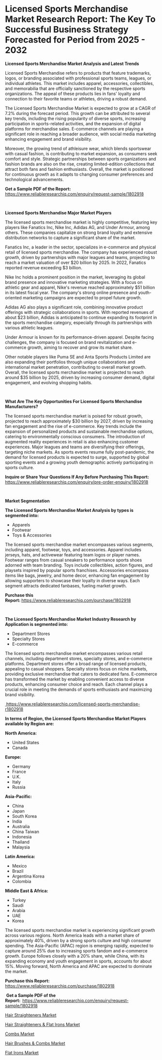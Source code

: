 <p><h1>Licensed Sports Merchandise Market Research Report: The Key To Successful Business Strategy Forecasted for Period from 2025 - 2032</h1></p><p><strong>Licensed Sports Merchandise Market Analysis and Latest Trends</strong></p>
<p><p>Licensed Sports Merchandise refers to products that feature trademarks, logos, or branding associated with professional sports teams, leagues, or individual athletes. This market includes apparel, accessories, collectibles, and memorabilia that are officially sanctioned by the respective sports organizations. The appeal of these products lies in fans' loyalty and connection to their favorite teams or athletes, driving a robust demand.</p><p>The Licensed Sports Merchandise Market is expected to grow at a CAGR of 7.2% during the forecast period. This growth can be attributed to several key trends, including the rising popularity of diverse sports, increasing participation in sports-related activities, and the expansion of digital platforms for merchandise sales. E-commerce channels are playing a significant role in reaching a broader audience, with social media marketing enhancing engagement and brand visibility.</p><p>Moreover, the growing trend of athleisure wear, which blends sportswear with casual fashion, is contributing to market expansion, as consumers seek comfort and style. Strategic partnerships between sports organizations and fashion brands are also on the rise, creating limited-edition collections that attract both fans and fashion enthusiasts. Overall, the market is positioned for continuous growth as it adapts to changing consumer preferences and technological advancements.</p></p>
<p><strong>Get a Sample PDF of the Report:&nbsp;</strong> <a href="https://www.reliableresearchiq.com/enquiry/request-sample/1802918?utm_campaign=1121&utm_medium=2&utm_source=Github&utm_content=ia&utm_term=04042025&utm_id=licensed-sports-merchandise">https://www.reliableresearchiq.com/enquiry/request-sample/1802918</a></p>
<p>&nbsp;</p>
<p><strong>Licensed Sports Merchandise Major Market Players</strong></p>
<p><p>The licensed sports merchandise market is highly competitive, featuring key players like Fanatics Inc, Nike Inc, Adidas AG, and Under Armour, among others. These companies capitalize on strong brand loyalty and extensive distribution networks to capture a significant share of the market.</p><p>Fanatics Inc, a leader in the sector, specializes in e-commerce and physical retail of licensed sports merchandise. The company has experienced robust growth, driven by partnerships with major leagues and teams, projecting to reach a market valuation of over $20 billion by 2025. In 2022, Fanatics reported revenue exceeding $3 billion.</p><p>Nike Inc holds a prominent position in the market, leveraging its global brand presence and innovative marketing strategies. With a focus on athletic gear and apparel, Nike's revenue reached approximately $51 billion in its latest fiscal year. The company's strong online presence and youth-oriented marketing campaigns are expected to propel future growth.</p><p>Adidas AG also plays a significant role, combining innovative product offerings with strategic collaborations in sports. With reported revenues of about $23 billion, Adidas is anticipated to continue expanding its footprint in the sports merchandise category, especially through its partnerships with various athletic leagues.</p><p>Under Armour is known for its performance-driven apparel. Despite facing challenges, the company is focused on brand revitalization and e-commerce growth, aiming to recover and grow its market share.</p><p>Other notable players like Puma SE and Anta Sports Products Limited are also expanding their portfolios through unique collaborations and international market penetration, contributing to overall market growth. Overall, the licensed sports merchandise market is projected to reach around $35 billion by 2025, driven by increasing consumer demand, digital engagement, and evolving shopping habits.</p></p>
<p>&nbsp;</p>
<p><strong>What Are The Key Opportunities For Licensed Sports Merchandise Manufacturers?</strong></p>
<p><p>The licensed sports merchandise market is poised for robust growth, projected to reach approximately $30 billion by 2027, driven by increasing fan engagement and the rise of e-commerce. Key trends include the expansion of personalized products and sustainable merchandise options, catering to environmentally conscious consumers. The introduction of augmented reality experiences in retail is also enhancing customer experiences. Major leagues and teams are diversifying their offerings, targeting niche markets. As sports events resume fully post-pandemic, the demand for licensed products is expected to surge, supported by global sporting events and a growing youth demographic actively participating in sports culture.</p></p>
<p><strong>Inquire or Share Your Questions If Any Before Purchasing This Report:</strong> <a href="https://www.reliableresearchiq.com/enquiry/pre-order-enquiry/1802918?utm_campaign=1121&utm_medium=2&utm_source=Github&utm_content=ia&utm_term=04042025&utm_id=licensed-sports-merchandise">https://www.reliableresearchiq.com/enquiry/pre-order-enquiry/1802918</a></p>
<p>&nbsp;</p>
<p><strong>Market Segmentation</strong></p>
<p><strong>The Licensed Sports Merchandise Market Analysis by types is segmented into:</strong></p>
<p><ul><li>Apparels</li><li>Footwear</li><li>Toys & Accessories</li></ul></p>
<p><p>The licensed sports merchandise market encompasses various segments, including apparel, footwear, toys, and accessories. Apparel includes jerseys, hats, and activewear featuring team logos or player names. Footwear ranges from casual sneakers to performance sports shoes adorned with team branding. Toys include collectibles, action figures, and playsets inspired by popular sports franchises. Accessories encompass items like bags, jewelry, and home decor, enhancing fan engagement by allowing supporters to showcase their loyalty in diverse ways. Each segment attracts dedicated fanbases, fueling market growth.</p></p>
<p><strong>Purchase this Report:&nbsp;</strong><a href="https://www.reliableresearchiq.com/purchase/1802918?utm_campaign=1121&utm_medium=2&utm_source=Github&utm_content=ia&utm_term=04042025&utm_id=licensed-sports-merchandise">https://www.reliableresearchiq.com/purchase/1802918</a></p>
<p>&nbsp;</p>
<p><strong>The Licensed Sports Merchandise Market Industry Research by Application is segmented into:</strong></p>
<p><ul><li>Department Stores</li><li>Specialty Stores</li><li>E-commerce</li></ul></p>
<p><p>The licensed sports merchandise market encompasses various retail channels, including department stores, specialty stores, and e-commerce platforms. Department stores offer a broad range of licensed products, appealing to casual shoppers. Specialty stores focus on niche markets, providing exclusive merchandise that caters to dedicated fans. E-commerce has transformed the market by enabling convenient access to diverse products, enhancing consumer choice and reach. Each channel plays a crucial role in meeting the demands of sports enthusiasts and maximizing brand visibility.</p></p>
<p><a href="https://www.reliableresearchiq.com/licensed-sports-merchandise-r1802918?utm_campaign=1121&utm_medium=2&utm_source=Github&utm_content=ia&utm_term=04042025&utm_id=licensed-sports-merchandise">&nbsp;https://www.reliableresearchiq.com/licensed-sports-merchandise-r1802918</a></p>
<p><strong>In terms of Region, the Licensed Sports Merchandise Market Players available by Region are:</strong></p>
<p>
    <p> <strong> North America: </strong>
        <ul>
            <li>United States</li>
            <li>Canada</li>
        </ul>
        </p> 
    <p> <strong> Europe: </strong>
        <ul>
            <li>Germany</li>
            <li>France</li>
            <li>U.K.</li>
            <li>Italy</li>
            <li>Russia</li>
        </ul>
        </p> 
    <p> <strong> Asia-Pacific: </strong>
        <ul>
            <li>China</li>
            <li>Japan</li>
            <li>South Korea</li>
            <li>India</li>
            <li>Australia</li>
            <li>China Taiwan</li>
            <li>Indonesia</li>
            <li>Thailand</li>
            <li>Malaysia</li>
        </ul>
        </p> 
    <p> <strong> Latin America: </strong>
        <ul>
            <li>Mexico</li>
            <li>Brazil</li>
            <li>Argentina Korea</li>
            <li>Colombia</li>
        </ul>
        </p> 
    <p> <strong> Middle East & Africa: </strong>
        <ul>
            <li>Turkey</li>
            <li>Saudi</li>
            <li>Arabia</li>
            <li>UAE</li>
            <li>Korea</li>
        </ul>
    </p>
    </p>
<p><p>The licensed sports merchandise market is experiencing significant growth across various regions. North America leads with a market share of approximately 40%, driven by a strong sports culture and high consumer spending. The Asia-Pacific (APAC) region is emerging rapidly, expected to capture around 25% due to increasing sports fandom and e-commerce growth. Europe follows closely with a 20% share, while China, with its expanding economy and youth engagement in sports, accounts for about 15%. Moving forward, North America and APAC are expected to dominate the market.</p></p>
<p><strong>Purchase this Report: </strong><a href="https://www.reliableresearchiq.com/purchase/1802918?utm_campaign=1121&utm_medium=2&utm_source=Github&utm_content=ia&utm_term=04042025&utm_id=licensed-sports-merchandise">https://www.reliableresearchiq.com/purchase/1802918</a></p>
<p>&nbsp;<strong>Get a Sample PDF of the Report:&nbsp;&nbsp;</strong><a href="https://www.reliableresearchiq.com/enquiry/request-sample/1802918?utm_campaign=1121&utm_medium=2&utm_source=Github&utm_content=ia&utm_term=04042025&utm_id=licensed-sports-merchandise">https://www.reliableresearchiq.com/enquiry/request-sample/1802918</a></p>
<p><strong></strong></p>
<p><p><a href="https://github.com/dekamrapinq1/Market-Research-Report-List-1/blob/main/hair-straighteners-market.md?utm_campaign=1121&utm_medium=2&utm_source=Github&utm_content=ia&utm_term=04042025&utm_id=licensed-sports-merchandise">Hair Straighteners Market</a></p><p><a href="https://github.com/dumanelina6v/Market-Research-Report-List-1/blob/main/hair-straighteners-flat-irons-market.md?utm_campaign=1121&utm_medium=2&utm_source=Github&utm_content=ia&utm_term=04042025&utm_id=licensed-sports-merchandise">Hair Straighteners & Flat Irons Market</a></p><p><a href="https://github.com/maaniwilka9y/Market-Research-Report-List-1/blob/main/combs-market.md?utm_campaign=1121&utm_medium=2&utm_source=Github&utm_content=ia&utm_term=04042025&utm_id=licensed-sports-merchandise">Combs Market</a></p><p><a href="https://github.com/waldarolka1j/Market-Research-Report-List-1/blob/main/hair-brushes-combs-market.md?utm_campaign=1121&utm_medium=2&utm_source=Github&utm_content=ia&utm_term=04042025&utm_id=licensed-sports-merchandise">Hair Brushes & Combs Market</a></p><p><a href="https://github.com/spineamosa0e/Market-Research-Report-List-1/blob/main/flat-irons-market.md?utm_campaign=1121&utm_medium=2&utm_source=Github&utm_content=ia&utm_term=04042025&utm_id=licensed-sports-merchandise">Flat Irons Market</a></p></p>